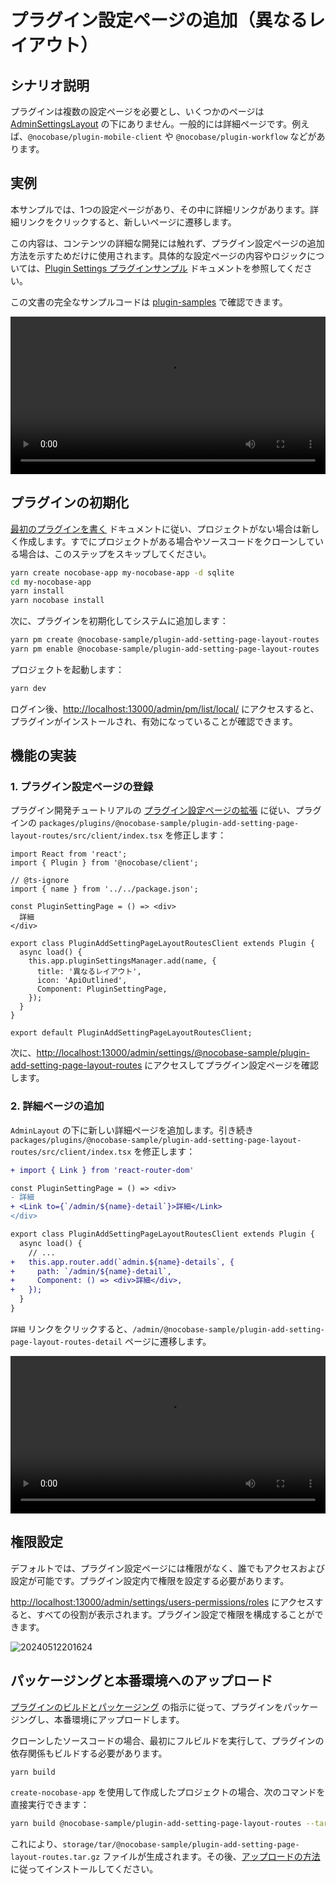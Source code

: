 # プラグイン設定ページの追加（異なるレイアウト）

## シナリオ説明

プラグインは複数の設定ページを必要とし、いくつかのページは [AdminSettingsLayout](/development/client/router#既存ページルーティング) の下にありません。一般的には詳細ページです。例えば、`@nocobase/plugin-mobile-client` や `@nocobase/plugin-workflow` などがあります。

## 実例

本サンプルでは、1つの設定ページがあり、その中に詳細リンクがあります。詳細リンクをクリックすると、新しいページに遷移します。

この内容は、コンテンツの詳細な開発には触れず、プラグイン設定ページの追加方法を示すためだけに使用されます。具体的な設定ページの内容やロジックについては、[Plugin Settings プラグインサンプル](/plugin-samples/plugin-settings) ドキュメントを参照してください。

この文書の完全なサンプルコードは [plugin-samples](https://github.com/nocobase/plugin-samples/tree/main/packages/plugins/%40nocobase-sample/plugin-add-setting-page-layout-routes) で確認できます。

<video width="100%" controls>
  <source src="https://static-docs.nocobase.com/10.mp4" type="video/mp4">
</video>

## プラグインの初期化

[最初のプラグインを書く](/development/your-fisrt-plugin) ドキュメントに従い、プロジェクトがない場合は新しく作成します。すでにプロジェクトがある場合やソースコードをクローンしている場合は、このステップをスキップしてください。

```bash
yarn create nocobase-app my-nocobase-app -d sqlite
cd my-nocobase-app
yarn install
yarn nocobase install
```

次に、プラグインを初期化してシステムに追加します：

```bash
yarn pm create @nocobase-sample/plugin-add-setting-page-layout-routes
yarn pm enable @nocobase-sample/plugin-add-setting-page-layout-routes
```

プロジェクトを起動します：

```bash
yarn dev
```

ログイン後、[http://localhost:13000/admin/pm/list/local/](http://localhost:13000/admin/pm/list/local/) にアクセスすると、プラグインがインストールされ、有効になっていることが確認できます。

## 機能の実装

### 1. プラグイン設定ページの登録

プラグイン開発チュートリアルの [プラグイン設定ページの拡張](/development/client/router#プラグイン設定ページの拡張) に従い、プラグインの `packages/plugins/@nocobase-sample/plugin-add-setting-page-layout-routes/src/client/index.tsx` を修正します：

```tsx | pure
import React from 'react';
import { Plugin } from '@nocobase/client';

// @ts-ignore
import { name } from '../../package.json';

const PluginSettingPage = () => <div>
  詳細
</div>

export class PluginAddSettingPageLayoutRoutesClient extends Plugin {
  async load() {
    this.app.pluginSettingsManager.add(name, {
      title: '異なるレイアウト',
      icon: 'ApiOutlined',
      Component: PluginSettingPage,
    });
  }
}

export default PluginAddSettingPageLayoutRoutesClient;
```

次に、[http://localhost:13000/admin/settings/@nocobase-sample/plugin-add-setting-page-layout-routes](http://localhost:13000/admin/settings/@nocobase-sample/plugin-add-setting-page-layout-routes) にアクセスしてプラグイン設定ページを確認します。

### 2. 詳細ページの追加

`AdminLayout` の下に新しい詳細ページを追加します。引き続き `packages/plugins/@nocobase-sample/plugin-add-setting-page-layout-routes/src/client/index.tsx` を修正します：

```diff
+ import { Link } from 'react-router-dom'

const PluginSettingPage = () => <div>
- 詳細
+ <Link to={`/admin/${name}-detail`}>詳細</Link>
</div>

export class PluginAddSettingPageLayoutRoutesClient extends Plugin {
  async load() {
    // ...
+   this.app.router.add(`admin.${name}-details`, {
+     path: `/admin/${name}-detail`,
+     Component: () => <div>詳細</div>,
+   });
  }
}
```

`詳細` リンクをクリックすると、`/admin/@nocobase-sample/plugin-add-setting-page-layout-routes-detail` ページに遷移します。

<video width="100%" controls>
  <source src="https://static-docs.nocobase.com/10.mp4" type="video/mp4">
</video>

## 権限設定

デフォルトでは、プラグイン設定ページには権限がなく、誰でもアクセスおよび設定が可能です。プラグイン設定内で権限を設定する必要があります。

[http://localhost:13000/admin/settings/users-permissions/roles](http://localhost:13000/admin/settings/users-permissions/roles) にアクセスすると、すべての役割が表示されます。プラグイン設定で権限を構成することができます。

![20240512201624](https://static-docs.nocobase.com/20240512201624.png)

## パッケージングと本番環境へのアップロード

[プラグインのビルドとパッケージング](/development/your-fisrt-plugin#プラグインのビルドとパッケージング) の指示に従って、プラグインをパッケージングし、本番環境にアップロードします。

クローンしたソースコードの場合、最初にフルビルドを実行して、プラグインの依存関係もビルドする必要があります。

```bash
yarn build
```

`create-nocobase-app` を使用して作成したプロジェクトの場合、次のコマンドを直接実行できます：

```bash
yarn build @nocobase-sample/plugin-add-setting-page-layout-routes --tar
```

これにより、`storage/tar/@nocobase-sample/plugin-add-setting-page-layout-routes.tar.gz` ファイルが生成されます。その後、[アップロードの方法](/welcome/getting-started/plugin)に従ってインストールしてください。

